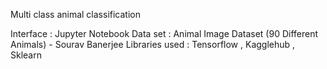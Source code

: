 Multi class animal classification 

Interface : Jupyter Notebook 
Data set : Animal Image Dataset (90 Different Animals) - Sourav Banerjee 
Libraries used : Tensorflow , Kagglehub , Sklearn 
